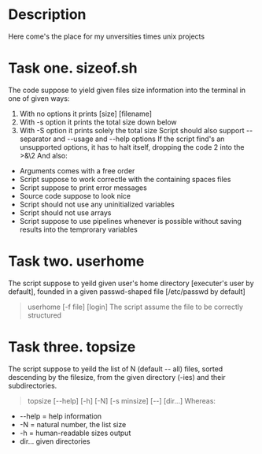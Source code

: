 # Description
Here come's the place for my unversities times unix projects

# Task one. sizeof.sh
The code suppose to yield given files size information into the terminal in one of given ways:
1. With no options it prints \[size\] \[filename\]
2. With -s option it prints the total size down below
3. With -S option it prints solely the total size
Script should also support -- separator and --usage and --help options
If the script find's an unsupported options, it has to halt itself, dropping the code 2 into the \>\&\2
And also:
- Arguments comes with a free order
- Script suppose to work correctle with the containing spaces files
- Script suppose to print error messages
- Source code suppose to look nice
- Script should not use any uninitialized variables
- Script should not use arrays
- Script suppose to use pipelines whenever is possible without saving results into the temprorary variables

# Task two. userhome
The script suppose to yeild given user's home directory \[executer's user by default\], 
founded in a given passwd-shaped file \[/etc/passwd by default\] 
> userhome \[-f file\] \[login\]
The script assume the file to be correctly structured

# Task three. topsize
The script suppose to yeild the list of N (default -- all) files, sorted descending by the filesize,
from the given directory (-ies) and their subdirectories.
> topsize \[--help\] \[-h\] \[-N\] \[-s minsize\] \[--\] \[dir...\]
Whereas:
- --help = help information
- -N = natural number, the list size
- -h = human-readable sizes output
- dir... given directories

